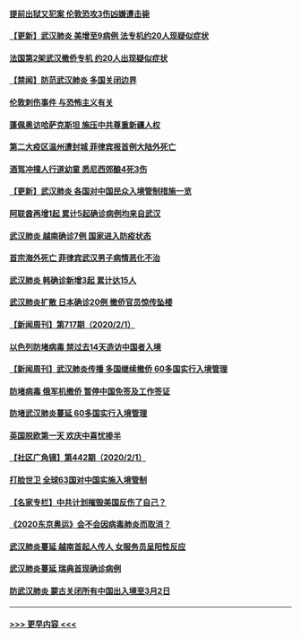 #### [提前出狱又犯案 伦敦恐攻3伤凶嫌遭击毙](../pages/prog202/a102767635.md?t=02031301) 
#### [【更新】武汉肺炎 美增至9病例 法专机约20人现疑似症状](../pages/prog202/a102758911.md?t=02031301) 
#### [法国第2架武汉撤侨专机 约20人出现疑似症状](../pages/prog202/a102767617.md?t=02031301) 
#### [【禁闻】防范武汉肺炎  多国关闭边界](../pages/prog202/a102767542.md?t=02031301) 
#### [伦敦刺伤事件 与恐怖主义有关](../pages/prog202/a102767509.md?t=02031301) 
#### [蓬佩奥访哈萨克斯坦 施压中共尊重新疆人权](../pages/prog202/a102767395.md?t=02031301) 
#### [第二大疫区温州遭封城 菲律宾报首例大陆外死亡](../pages/prog202/a102767388.md?t=02031301) 
#### [酒驾冲撞人行道幼童 悉尼西郊酿4死3伤](../pages/prog202/a102767238.md?t=02031301) 
#### [【更新】武汉肺炎 各国对中国民众入境管制措施一览](../pages/prog202/a102767170.md?t=02031301) 
#### [阿联酋再增1起 累计5起确诊病例均来自武汉](../pages/prog202/a102767207.md?t=02031301) 
#### [武汉肺炎 越南确诊7例 国家进入防疫状态](../pages/prog202/a102767186.md?t=02031301) 
#### [首宗海外死亡 菲律宾武汉男子病情恶化不治](../pages/prog202/a102767150.md?t=02031301) 
#### [武汉肺炎 韩确诊新增3起 累计达15人](../pages/prog202/a102767132.md?t=02031301) 
#### [武汉肺炎扩散 日本确诊20例 撤侨官员惊传坠楼](../pages/prog202/a102767109.md?t=02031301) 
#### [【新闻周刊】第717期（2020/2/1）](../pages/prog202/a102767114.md?t=02031301) 
#### [以色列防堵病毒 禁过去14天造访中国者入境](../pages/prog202/a102767091.md?t=02031301) 
#### [【新闻周刊】武汉肺炎传播 多国继续撤侨 60多国实行入境管理](../pages/prog202/a102767044.md?t=02031301) 
#### [防堵病毒 俄军机撤侨 暂停中国免签及工作签证](../pages/prog202/a102767084.md?t=02031301) 
#### [防堵武汉肺炎蔓延 60多国实行入境管理](../pages/prog202/a102766756.md?t=02031301) 
#### [英国脱欧第一天 欢庆中喜忧掺半](../pages/prog202/a102766971.md?t=02031301) 
#### [【社区广角镜】第442期（2020/2/1）](../pages/prog202/a102766826.md?t=02031301) 
#### [打脸世卫 全球63国对中国实施入境管制](../pages/prog202/a102766497.md?t=02031301) 
#### [【名家专栏】中共计划摧毁美国反伤了自己？](../pages/prog202/a102766174.md?t=02031301) 
#### [《2020东京奥运》会不会因病毒肺炎而取消？](../pages/prog202/a102766393.md?t=02031301) 
#### [武汉肺炎蔓延  越南首起人传人 女服务员呈阳性反应](../pages/prog202/a102766314.md?t=02031301) 
#### [武汉肺炎蔓延 瑞典首现确诊病例](../pages/prog202/a102766272.md?t=02031301) 
#### [防武汉肺炎 蒙古关闭所有中国出入境至3月2日](../pages/prog202/a102766187.md?t=02031301) 

----
#### [ >>> 更早内容 <<< ](../indexes/prog202-earlier.md)
